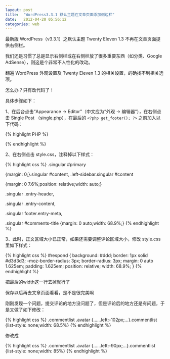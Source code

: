 ```yaml
---
layout: post
title:  "WordPress3.3.1 默认主题在文章页面添加侧边栏"
date:   2012-04-20 05:56:12
categories: web
---
```

最新版 WordPress（v3.3.1）之默认主题 Twenty Eleven 1.3 不再在文章页面提供右侧栏。

我们还是习惯了总是显示右侧栏或在右侧栏放了很多重要东西（如分类、Google AdSense），则这是个非常不人性化的改动。

翻遍 WordPress 外观设置及 Twenty Eleven 1.3 的相关设置，的确找不到相关选项。

怎么办？只有改代码了！

具体步骤如下：

1、在后台点击“Appearance -> Editor”（中文应为“外观 -> 编辑器”），在右侧点击 Single Post （single.php），在最后的 `<?php get_footer(); ?>` 之前加入以下代码：

{% highlight PHP %}
<?php get_sidebar(); ?>
{% endhighlight %}

2、在右侧点击 style.css，注释掉以下样式：

{% highlight css %}
.singular #primary 

{margin: 0;}.singular #content, .left-sidebar.singular #content 

{margin: 0 7.6%;position: relative;width: auto;}

.singular .entry-header, 

.singular .entry-content, 

.singular footer.entry-meta, 

.singular #comments-title {margin: 0 auto;width: 68.9%;}
{% endhighlight %}

3、此时，正文区域大小已正常，如果还需要调整评论区域大小，修改 style.css 里如下样式：

{% highlight css %}
#respond {
    background: #ddd;
    border: 1px solid #d3d3d3;
    -moz-border-radius: 3px;
    border-radius: 3px;
    margin: 0 auto 1.625em;
    padding: 1.625em;
    position: relative;
    width: 68.9%;
}
{% endhighlight %}

把最后的width这一行去掉就行了

保存以后再去文章页面看看，是不是很完美啊

刚刚发现一个问题，提交评论的地方没问题了，但是评论后的地方还是有问题，于是又做了如下修改：

{% highlight css %}
.commentlist .avatar {......left:-102px;...}.commentlist {list-style: none;width: 68.5%}
{% endhighlight %}

修改成

{% highlight css %}
.commentlist .avatar {......left:-90px;...}.commentlist {list-style: none;width: 85%}
{% endhighlight %}
